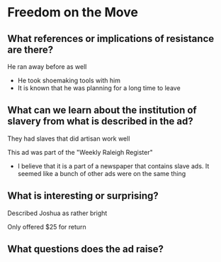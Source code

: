 # Freedom on the Move

## What references or implications of resistance are there?

He ran away before as well
- He took shoemaking tools with him
- It is known that he was planning for a long time to leave

## What can we learn about the institution of slavery from what is described in the ad? 

They had slaves that did artisan work well

This ad was part of the "Weekly Raleigh Register"
- I believe that it is a part of a newspaper that contains slave ads. It seemed
  like a bunch of other ads were on the same thing

## What is interesting or surprising? 

Described Joshua as rather bright

Only offered $25 for return

## What questions does the ad raise?

